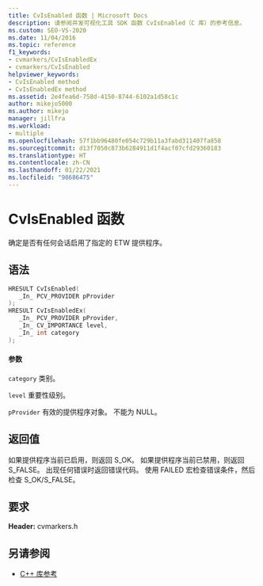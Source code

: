 ```yaml
---
title: CvIsEnabled 函数 | Microsoft Docs
description: 请参阅并发可视化工具 SDK 函数 CvIsEnabled（C 库）的参考信息。
ms.custom: SEO-VS-2020
ms.date: 11/04/2016
ms.topic: reference
f1_keywords:
- cvmarkers/CvIsEnabledEx
- cvmarkers/CvIsEnabled
helpviewer_keywords:
- CvIsEnabled method
- CvIsEnabledEx method
ms.assetid: 2e4fea6d-758d-4150-8744-6102a1d58c1c
author: mikejo5000
ms.author: mikejo
manager: jillfra
ms.workload:
- multiple
ms.openlocfilehash: 57f1bb96480fe054c729b11a3fabd311407fa858
ms.sourcegitcommit: d13f7050c873b6284911d1f4acf07cfd29360183
ms.translationtype: HT
ms.contentlocale: zh-CN
ms.lasthandoff: 01/22/2021
ms.locfileid: "98686475"
---
```

# <a name="cvisenabled-function"></a>CvIsEnabled 函数
确定是否有任何会话启用了指定的 ETW 提供程序。

## <a name="syntax"></a>语法

```C
HRESULT CvIsEnabled(
   _In_ PCV_PROVIDER pProvider
);
HRESULT CvIsEnabledEx(
   _In_ PCV_PROVIDER pProvider,
   _In_ CV_IMPORTANCE level,
   _In_ int category
);
```

#### <a name="parameters"></a>参数
 `category` 类别。

 `level` 重要性级别。

 `pProvider` 有效的提供程序对象。 不能为 NULL。

## <a name="return-value"></a>返回值
 如果提供程序当前已启用，则返回 S_OK。 如果提供程序当前已禁用，则返回 S_FALSE。 出现任何错误时返回错误代码。 使用 FAILED 宏检查错误条件，然后检查 S_OK/S_FALSE。

## <a name="requirements"></a>要求
 **Header:** cvmarkers.h

## <a name="see-also"></a>另请参阅
- [C++ 库参考](../profiling/cpp-library-reference.md)